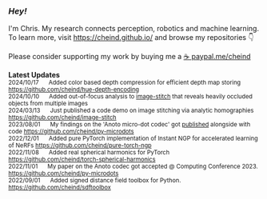 ### *Hey!* 

<!--<img align="right" src="https://github-readme-stats.vercel.app/api?username=cheind" width="40%">-->
I'm Chris. My research connects perception, robotics and machine learning. <br>
To learn more, visit https://cheind.github.io/ and browse my repositories :point_down:
<br>

Please consider supporting my work by buying me a [☕ paypal.me/cheind](https://paypal.me/cheind?country.x=AT&locale.x=de_DE)

**Latest Updates**<br>
<sub>
  2024/10/17 &nbsp;&nbsp;&nbsp;&nbsp; Added color based depth compression for efficient depth map storing https://github.com/cheind/hue-depth-encoding<br>
  2024/10/10 &nbsp;&nbsp;&nbsp;&nbsp; Added out-of-focus analysis to [image-stitch](https://github.com/cheind/image-stitch) that reveals heavily occluded objects from multiple images<br>
  2024/03/13 &nbsp;&nbsp;&nbsp;&nbsp; Just published a code demo on image stitching via analytic homographies https://github.com/cheind/image-stitch<br>
  2023/08/01 &nbsp;&nbsp;&nbsp;&nbsp; My findings on the 'Anoto micro-dot codec' got [published](https://link.springer.com/chapter/10.1007/978-3-031-37963-5_16) alongside with code https://github.com/cheind/py-microdots<br>
  2022/12/01 &nbsp;&nbsp;&nbsp;&nbsp; Added pure PyTorch implementation of Instant NGP for accelerated learning of NeRFs https://github.com/cheind/pure-torch-ngp<br>
  2022/11/08 &nbsp;&nbsp;&nbsp;&nbsp; Added real spherical harmonics for PyTorch https://github.com/cheind/torch-spherical-harmonics<br>
  2022/11/01 &nbsp;&nbsp;&nbsp;&nbsp; My paper on the Anoto codec got accepted @ Computing Conference 2023. https://github.com/cheind/py-microdots<br>
  2022/09/01 &nbsp;&nbsp;&nbsp;&nbsp; Added signed distance field toolbox for Python. https://github.com/cheind/sdftoolbox<br>
</sub>




